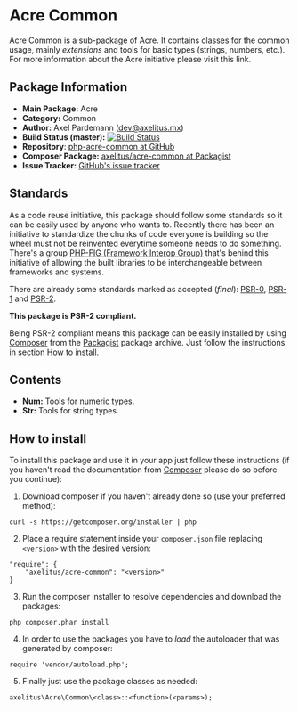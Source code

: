 # Acre Common

Acre Common is a sub-package of Acre. It contains classes for the common usage, mainly _extensions_ and tools for basic types (strings, numbers, etc.). For more information about the Acre initiative please visit this link.

## Package Information

* **Main Package:** Acre
* **Category:** Common
* **Author:** Axel Pardemann (dev@axelitus.mx)
* **Build Status (master):** [![Build Status](https://secure.travis-ci.org/axelitus/php-acre-common.png)](http://travis-ci.org/axelitus/php-acre-common)
* **Repository**: [php-acre-common at GitHub](https://github.com/axelitus/php-acre-common "php-acre-common at GitHub")
* **Composer Package:** [axelitus/acre-common at Packagist](http://packagist.org/packages/axelitus/acre-common "axelitus/acre-common at Packagist")
* **Issue Tracker:** [GitHub's issue tracker](https://github.com/axelitus/php-acre-common/issues "GitHub's issue tracker")

## Standards

As a code reuse initiative, this package should follow some standards so it can be easily used by anyone who wants to. Recently there has been an initiative to standardize the chunks of code everyone is building so the wheel must not be reinvented everytime someone needs to do something. There's a group [PHP-FIG (Framework Interop Group)](http://www.php-fig.org) that's behind this initiative of allowing the built libraries to be interchangeable between frameworks and systems.

There are already some standards marked as accepted (_final_): [PSR-0](https://github.com/php-fig/fig-standards/blob/master/accepted/PSR-0.md), [PSR-1](https://github.com/php-fig/fig-standards/blob/master/accepted/PSR-1-basic-coding-standard.md) and [PSR-2](https://github.com/php-fig/fig-standards/blob/master/accepted/PSR-2-coding-style-guide.md).

**This package is PSR-2 compliant.**

Being PSR-2 compliant means this package can be easily installed by using [Composer](getcomposer.org) from the [Packagist](http://packagist.org) package archive. Just follow the instructions in section [How to install](#how-to-install).

## Contents

 - **Num:** Tools for numeric types.
 - **Str:** Tools for string types.

## How to install

To install this package and use it in your app just follow these instructions (if you haven't read the documentation from [Composer](http://getcomposer.org) please do so before you continue):

1. Download composer if you haven't already done so (use your preferred method):

```
curl -s https://getcomposer.org/installer | php
```

2. Place a require statement inside your `composer.json` file replacing `<version>` with the desired version:

```
"require": {
    "axelitus/acre-common": "<version>"
}
```

3. Run the composer installer to resolve dependencies and download the packages:

```
php composer.phar install
```

4. In order to use the packages you have to _load_ the autoloader that was generated by composer:

```
require 'vendor/autoload.php';
```

5. Finally just use the package classes as needed:

```
axelitus\Acre\Common\<class>::<function>(<params>);
```
